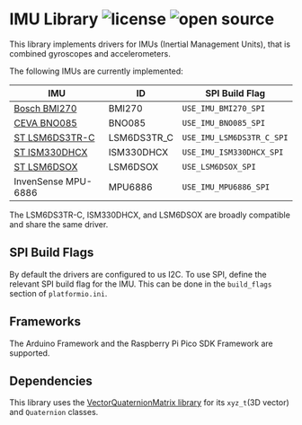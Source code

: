 # IMU Library ![license](https://img.shields.io/badge/license-MIT-green) ![open source](https://badgen.net/badge/open/source/blue?icon=github)

This library implements drivers for IMUs (Inertial Management Units), that is combined gyroscopes and accelerometers.

The following IMUs are currently implemented:

| IMU                                                                                  | ID          | SPI Build Flag            |
| -------------------------------------------------------------------------------------| ----------- | ------------------------- |
| [Bosch BMI270](https://www.bosch-sensortec.com/products/motion-sensors/imus/bmi270/) | BMI270      | `USE_IMU_BMI270_SPI`      |
| [CEVA BNO085](https://www.ceva-ip.com/product/bno-9-axis-imu/)                       | BNO085      | `USE_IMU_BNO085_SPI`      |
| [ST LSM6DS3TR-C](https://www.st.com/en/mems-and-sensors/lsm6ds3tr-c.html)            | LSM6DS3TR_C | `USE_IMU_LSM6DS3TR_C_SPI` |
| [ST ISM330DHCX](https://www.st.com/en/mems-and-sensors/ism330dhcx.html)              | ISM330DHCX  | `USE_IMU_ISM330DHCX_SPI`  |
| [ST LSM6DSOX](https://www.st.com/en/mems-and-sensors/lsm6dsox.html)                  | LSM6DSOX    | `USE_LSM6DSOX_SPI`        |
| InvenSense MPU-6886                                                                  | MPU6886     | `USE_IMU_MPU6886_SPI`     |

The LSM6DS3TR-C, ISM330DHCX, and LSM6DSOX are broadly compatible and share the same driver.

## SPI Build Flags

By default the drivers are configured to us I2C. To use SPI, define the relevant SPI build flag for the IMU. This can be done in the `build_flags` section of `platformio.ini`.

## Frameworks

The Arduino Framework and the Raspberry Pi Pico SDK Framework are supported.

## Dependencies

This library uses the [VectorQuaternionMatrix library](https://github.com/martinbudden/Library-VectorQuaternionMatrix)
 for its `xyz_t`(3D vector) and `Quaternion` classes.
